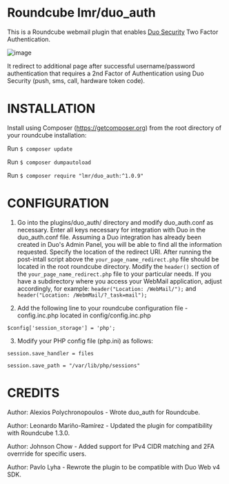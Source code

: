 Roundcube lmr/duo_auth
==================

This is a Roundcube webmail plugin that enables [Duo Security](https://duo.com) Two Factor Authentication.

![image](https://duo.com/assets/img/documentation/duoweb/websdk_network_diagram.png)

It redirect to additional page after successful username/password authentication that requires a 2nd Factor of Authentication using Duo Security (push, sms, call, hardware token code).

INSTALLATION
============
Install using Composer (https://getcomposer.org) from the root directory of your roundcube installation:

Run `$ composer update`

Run `$ composer dumpautoload`

Run `$ composer require "lmr/duo_auth:^1.0.9"`

CONFIGURATION
=============
1. Go into the plugins/duo_auth/ directory and modify duo_auth.conf as necessary.
Enter all keys necessary for integration with Duo in the duo_auth.conf file.
Assuming a Duo integration has already been created in Duo's Admin Panel, you will be able to find all the information requested.
Specify the location of the redirect URI. After running the post-intall script above the `your_page_name_redirect.php` file should be located in the root roundcube directory. Modify the `header()` section of the `your_page_name_redirect.php` file to your particular needs. If you have a subdirectory where you access your WebMail application, adjust accordingly, for example: `header("Location: /WebMail/");` and `header("Location: /WebmMail/?_task=mail");`

2. Add the following line to your roundcube configuration file - config.inc.php located in config/config.inc.php

`$config['session_storage'] = 'php';`

3. Modify your PHP config file (php.ini) as follows:

`session.save_handler = files`

`session.save_path = "/var/lib/php/sessions"`

CREDITS
=======
Author: Alexios Polychronopoulos - Wrote duo_auth for Roundcube.

Author: Leonardo Mariño-Ramírez - Updated the plugin for compatibility with Roundcube 1.3.0.

Author: Johnson Chow - Added support for IPv4 CIDR matching and 2FA overrride for specific users.

Author: Pavlo Lyha - Rewrote the plugin to be compatible with Duo Web v4 SDK.
